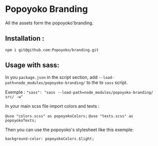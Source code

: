 # Popoyoko Branding

All the assets form the popoyoko'branding.

## Installation :

`npm i git@github.com:Popoyoko/branding.git`

## Usage with sass:

In you `package.json` in the script section, add `--load-path=node_modules/popoyoko-branding/` to the to `sass` script.

Exemple : `"sass": "sass --load-path=node_modules/popoyoko-branding/ src/ -w"`

In your main scss file import colors and texts :

`@use "colors.scss" as popoyokoColors;`
`@use "texts.scss" as popoyokoTexts;`

Then you can use the popoyoko's stylesheet like this exemple:

`background-color: popoyokoColors.$light;`
